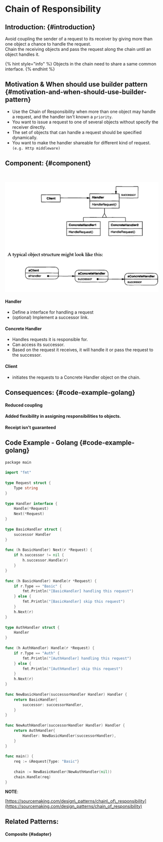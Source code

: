 # Chain of Responsibility

## Introduction: {#introduction}

Avoid coupling the sender of a request to its receiver by giving more than one object a chance to handle the request.  
Chain the receiving objects and pass the request along the chain until an object handles it.

{% hint style="info" %}
Objects in the chain need to share a same common interface.
{% endhint %}

## Motivation & When should use builder pattern {#motivation-and-when-should-use-builder-pattern}

* ​Use the Chain of Responsibility when more than one object may handle a request, and the handler isn't known a `priority`.
* You want to issue a request to one of several objects without specify the receiver directly.
* The set of objects that can handle a request should be specified dynamically.
* You want to make the handler shareable for different kind of request. `(e.g. Http middleware)`

## Component: {#component}

​

![](../.gitbook/assets/image%20%2819%29.png)

#### Handler

* Define a interface for handling a request
* \(optional\) Implement a successor link.

#### Concrete Handler

* Handles requests it is responsible for.
* Can access its successor.
* Based on the request it receives, it will handle it or pass the request to the successor.

#### Client

* initiates the requests to a Concrete Handler object on the chain.

## Consequences: {#code-example-golang}

#### Reduced coupling

#### Added flexibility in assigning responsibilities to objects.

#### Receipt isn't guaranteed

## Code Example - Golang {#code-example-golang}

```go
​​package main

import "fmt"

type Request struct {
	Type string
}

type Handler interface {
	Handle(*Request)
	Next(*Request)
}

type BasicHandler struct {
	successor Handler
}

func (h BasicHandler) Next(r *Request) {
	if h.successor != nil {
		h.successor.Handle(r)
	}
}

func (h BasicHandler) Handle(r *Request) {
	if r.Type == "Basic" {
		fmt.Println("[BasicHandler] handling this request")
	} else {
		fmt.Println("[BasicHandler] skip this request")
	}
	h.Next(r)
}

type AuthHandler struct {
	Handler
}

func (h AuthHandler) Handle(r *Request) {
	if r.Type == "Auth" {
		fmt.Println("[AuthHandler] handling this request")
	} else {
		fmt.Println("[AuthHandler] skip this request")
	}
	h.Next(r)
}

func NewBasicHandler(successorHandler Handler) Handler {
	return BasicHandler{
		successor: successorHandler,
	}
}

func NewAuthHandler(successorHandler Handler) Handler {
	return AuthHandler{
		Handler: NewBasicHandler(successorHandler),
	}
}

func main() {
	req := &Request{Type: "Basic"}

	chain := NewBasicHandler(NewAuthHandler(nil))
	chain.Handle(req)
}

```

**NOTE**:

[https://sourcemaking.com/design\_patterns/chain\_of\_responsibility](https://sourcemaking.com/design_patterns/chain_of_responsibility)

## ​Related Patterns:

#### Composite {#adapter}



​

​


